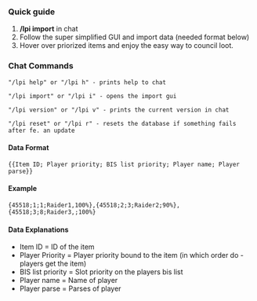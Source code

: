 ### **Quick guide**
1. **/lpi import** in chat
2. Follow the super simplified GUI and import data (needed format below)
3. Hover over priorized items and enjoy the easy way to council loot. 


### **Chat Commands**
`"/lpi help" or "/lpi h" - prints help to chat`

`"/lpi import" or "/lpi i" - opens the import gui`

`"/lpi version" or "/lpi v" - prints the current version in chat`

`"/lpi reset" or "/lpi r" - resets the database if something fails after fe. an update`

#### **Data Format**
`{{Item ID; Player priority; BIS list priority; Player name; Player parse}}`


#### **Example**
`{45518;1;1;Raider1,100%},{45518;2;3;Raider2;90%},{45518;3;8;Raider3,;100%}`


#### **Data Explanations**
- Item ID = ID of the item
- Player Priority = Player priority bound to the item (in which order do - players get the item)
- BIS list priority = Slot priority on the players bis list
- Player name = Name of player
- Player parse = Parses of player
